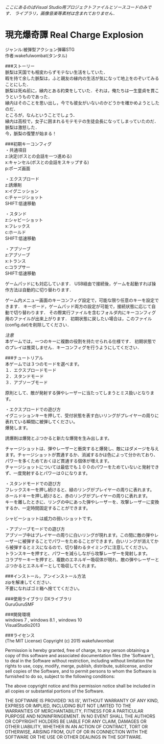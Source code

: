 *ここにあるのはVisual Studio用プロジェクトファイルとソースコードのみです．*
*ライブラリ，画像音楽等素材は含まれておりません．*

# 現充爆奇譚  Real Charge Explosion  
ジャンル:被弾型アクション弾幕STG  
作者:wakefulwombat(タンタル)   


###ストーリー  
脈梨は天国でも相変わらずモテない生活をしていた．  
暇を持て余した脈梨は，ふと親友の縁内の生活が気になって地上をのぞいてみることにした．  
脈梨は死ぬ前に，縁内とある約束をしていた．それは，俺たちは一生童貞を貫こうというものであった．  
縁内はそのことを思い出し，今でも彼女がいないのかどうかを確かめようとしたのだ．  
ところが，なんということでしょう．  
縁内は高校で，女子に囲まれるモテモテの生徒会長になってしまっていたのだ．  
脈梨は激怒した．  
今，脈梨の復讐が始まる！

###初期キーコンフィグ  
・共通項目  
z:決定(ボスとの会話を一つ進める)  
x:キャンセル(ボスとの会話をスキップする)  
p:ポーズ画面   

・エクスプロード  
z:誘爆剤  
x:イグニッション  
c:チャージショット  
SHIFT:低速移動

・スタンド  
z:シャビーショット  
x:フレックス  
c:ホールド  
SHIFT:低速移動

・アブソーブ  
z:アブソーブ   
x:トランス  
c:コラプサー  
SHIFT:低速移動


ゲームパッドにも対応しています．
USB経由で接続後，ゲームを起動すれば操作方法は自動的に切り替わります．

ゲーム内メニュー画面のキーコンフィグ設定で，可能な限り任意のキーを設定できます．
キーボード，ゲームパッド両方の設定が可能で，接続状態に応じて自動で切り替わります．
その際実行ファイルを含むフォルダ内にキーコンフィグ用のファイルが出来上がります．
初期状態に戻したい場合は，このファイル(config.dat)を削除してください．

*注意*  
本ゲームでは，一つのキーに複数の役割を持たせられる仕様です．
初期状態でのプレイは推奨しません．キーコンフィグを行うようにしてください．

###チュートリアル  
本ゲームでは３つのモードを選べます。  
１．エクスプロードモード  
２．スタンドモード  
３．アブソーブモード  

原則として、敵が発射する弾やレーザーに当たってしまうとミス扱いとなります。

・エクスプロードでの遊び方  
イグニッションキーを押して、受付状態を表す白いリングがプレイヤーの周りに表れている瞬間に被弾してください。  
爆発します。  

誘爆剤は爆発とぶつかると新たな爆発を生み出します。

チャージショットは、弾やレーザーと衝突すると爆発し、敵にはダメージを与えます。チャージショットが貫通するか、消滅するかは色によって分かれており、パワーを多くためておくほど貫通する個体が増えます。  
チャージショットについては最低でも１００のパワーをためていないと発射できず、一度発射するとパワーは０になります。  


・スタンドモードでの遊び方  
フレックスキーを押し続けると、緑のリングがプレイヤーの周りに表れます。  
ホールドキーを押し続けると、赤のリングがプレイヤーの周りに表れます。  
キーを離したときに、リングの中にあった弾やレーザーを、攻撃レーザーに変換するか、一定時間固定することができます。  

シャビーショットは威力の弱いショットです。  

・アブソーブモードでの遊び方  
アブソーブ中はプレイヤーの周りに白いリングが現れます。この間に敵の弾やレーザーに被弾することでパワーをためることができます。白いリングが消えてから被弾するとミスになるので、切り替わるタイミングに注意してください。  
トランスキーを押すと、パワーを減らしながら攻撃レーザーを発射します。  
コラプサーキーを押すと、複数のエネルギー吸収体が現れ、敵の弾やレーザーとぶつかるとエネルギーとして吸収してくれます。  


###インストール，アンインストール方法  
zipを解凍してください．  
不要になればゴミ箱へ捨ててください。

###使用ライブラリ
DXライブラリ  
GuruGuruSMF  

###開発環境  
windows 7 , windows 8.1 , windows 10  
VisualStudio2013  

###ライセンス  
(The MIT License)
Copyright (c) 2015 wakefulwombat

Permission is hereby granted, free of charge, to any person obtaining a copy of this software and associated documentation files (the 'Software'), to deal in the Software without restriction, including without limitation the rights to use, copy, modify, merge, publish, distribute, sublicense, and/or sell copies of the Software, and to permit persons to whom the Software is furnished to do so, subject to the following conditions:

The above copyright notice and this permission notice shall be included in all copies or substantial portions of the Software.

THE SOFTWARE IS PROVIDED 'AS IS', WITHOUT WARRANTY OF ANY KIND, EXPRESS OR IMPLIED, INCLUDING BUT NOT LIMITED TO THE WARRANTIES OF MERCHANTABILITY, FITNESS FOR A PARTICULAR PURPOSE AND NONINFRINGEMENT. IN NO EVENT SHALL THE AUTHORS OR COPYRIGHT HOLDERS BE LIABLE FOR ANY CLAIM, DAMAGES OR OTHER LIABILITY, WHETHER IN AN ACTION OF CONTRACT, TORT OR OTHERWISE, ARISING FROM, OUT OF OR IN CONNECTION WITH THE SOFTWARE OR THE USE OR OTHER DEALINGS IN THE SOFTWARE.
